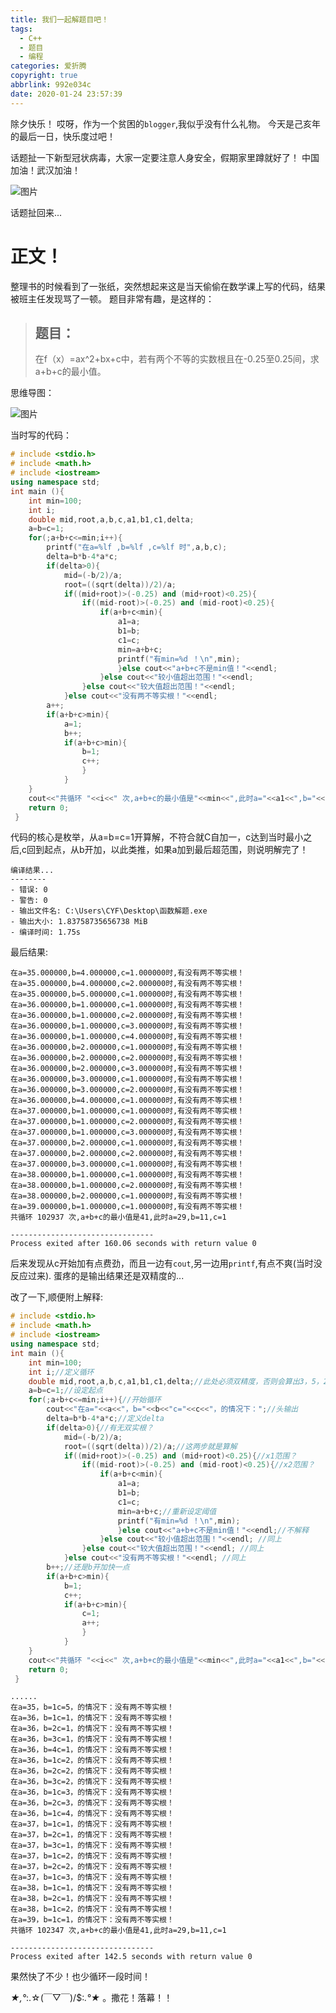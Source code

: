 ```yaml
---
title: 我们一起解题目吧！
tags:
  - C++
  - 题目
  - 编程
categories: 爱折腾
copyright: true
abbrlink: 992e034c
date: 2020-01-24 23:57:39
---
```


除夕快乐！
哎呀，作为一个贫困的`blogger`,我似乎没有什么礼物。
今天是己亥年的最后一日，快乐度过吧！

话题扯一下新型冠状病毒，大家一定要注意人身安全，假期家里蹲就好了！
中国加油！武汉加油！

![图片](https://npm.elemecdn.com/chenyfan-oss@1.0.0/pic/疫情.JPG "一定要挺过去！")

话题扯回来...

# 正文！

整理书的时候看到了一张纸，突然想起来这是当天偷偷在数学课上写的代码，结果被班主任发现骂了一顿。
题目非常有趣，是这样的：

> ## 题目：
> 在f（x）=ax^2+bx+c中，若有两个不等的实数根且在-0.25至0.25间，求a+b+c的最小值。

思维导图：

![图片](https://npm.elemecdn.com/chenyfan-oss@1.0.0/pic/解题.bmp "思维导图↑自己做得有点丑(✿◡‿◡)")

当时写的代码：

```C++
# include <stdio.h>
# include <math.h>
# include <iostream>
using namespace std; 
int main (){
	int min=100;
	int i;
	double mid,root,a,b,c,a1,b1,c1,delta;
	a=b=c=1;
	for(;a+b+c<=min;i++){
		printf("在a=%lf ,b=%lf ,c=%lf 时",a,b,c);
		delta=b*b-4*a*c;
		if(delta>0){
			mid=(-b/2)/a;
			root=((sqrt(delta))/2)/a;
			if((mid+root)>(-0.25) and (mid+root)<0.25){
				if((mid-root)>(-0.25) and (mid-root)<0.25){
					if(a+b+c<min){
						a1=a;
						b1=b;
						c1=c;
						min=a+b+c;
						printf("有min=%d ！\n",min); 
						}else cout<<"a+b+c不是min值！"<<endl; 
					}else cout<<"较小值超出范围！"<<endl; 
				}else cout<<"较大值超出范围！"<<endl; 
			}else cout<<"没有两不等实根！"<<endl; 
		a++;
		if(a+b+c>min){
			a=1;
			b++;
			if(a+b+c>min){
				b=1;
				c++;
				}	
			} 
	}
	cout<<"共循环 "<<i<<" 次,a+b+c的最小值是"<<min<<",此时a="<<a1<<",b="<<b1<<",c="<<c1<<endl; 		
	return 0;
 } 
 ```
 
 
 
 代码的核心是枚举，从a=b=c=1开算解，不符合就C自加一，c达到当时最小之后,c回到起点，从b开加，以此类推，如果a加到最后超范围，则说明解完了！
 
```
编译结果...
--------
- 错误: 0
- 警告: 0
- 输出文件名: C:\Users\CYF\Desktop\函数解题.exe
- 输出大小: 1.83758735656738 MiB
- 编译时间: 1.75s
```

最后结果:

```
在a=35.000000,b=4.000000,c=1.000000时,有没有两不等实根！
在a=35.000000,b=4.000000,c=2.000000时,有没有两不等实根！
在a=35.000000,b=5.000000,c=1.000000时,有没有两不等实根！
在a=36.000000,b=1.000000,c=1.000000时,有没有两不等实根！
在a=36.000000,b=1.000000,c=2.000000时,有没有两不等实根！
在a=36.000000,b=1.000000,c=3.000000时,有没有两不等实根！
在a=36.000000,b=1.000000,c=4.000000时,有没有两不等实根！
在a=36.000000,b=2.000000,c=1.000000时,有没有两不等实根！
在a=36.000000,b=2.000000,c=2.000000时,有没有两不等实根！
在a=36.000000,b=2.000000,c=3.000000时,有没有两不等实根！
在a=36.000000,b=3.000000,c=1.000000时,有没有两不等实根！
在a=36.000000,b=3.000000,c=2.000000时,有没有两不等实根！
在a=36.000000,b=4.000000,c=1.000000时,有没有两不等实根！
在a=37.000000,b=1.000000,c=1.000000时,有没有两不等实根！
在a=37.000000,b=1.000000,c=2.000000时,有没有两不等实根！
在a=37.000000,b=1.000000,c=3.000000时,有没有两不等实根！
在a=37.000000,b=2.000000,c=1.000000时,有没有两不等实根！
在a=37.000000,b=2.000000,c=2.000000时,有没有两不等实根！
在a=37.000000,b=3.000000,c=1.000000时,有没有两不等实根！
在a=38.000000,b=1.000000,c=1.000000时,有没有两不等实根！
在a=38.000000,b=1.000000,c=2.000000时,有没有两不等实根！
在a=38.000000,b=2.000000,c=1.000000时,有没有两不等实根！
在a=39.000000,b=1.000000,c=1.000000时,有没有两不等实根！
共循环 102937 次,a+b+c的最小值是41,此时a=29,b=11,c=1

--------------------------------
Process exited after 160.06 seconds with return value 0
```
 
 后来发现从c开始加有点费劲，而且一边有`cout`,另一边用`printf`,有点不爽(当时没反应过来).
 蛋疼的是输出结果还是双精度的...
 
 
 
 改了一下,顺便附上解释:
 
```C++
# include <stdio.h>
# include <math.h>
# include <iostream>
using namespace std; 
int main (){
	int min=100;
	int i;//定义循环 
	double mid,root,a,b,c,a1,b1,c1,delta;//此处必须双精度，否则会算出3，5，2这一组 
	a=b=c=1;//设定起点 
	for(;a+b+c<=min;i++){//开始循环 
		cout<<"在a="<<a<<"，b="<<b<<"c="<<c<<"，的情况下：";//头输出 
		delta=b*b-4*a*c;//定义delta 
		if(delta>0){//有无双实根？ 
			mid=(-b/2)/a;
			root=((sqrt(delta))/2)/a;//这两步就是算解 
			if((mid+root)>(-0.25) and (mid+root)<0.25){//x1范围？ 
				if((mid-root)>(-0.25) and (mid-root)<0.25){//x2范围？ 
					if(a+b+c<min){
						a1=a;
						b1=b;
						c1=c;
						min=a+b+c;//重新设定阈值 
						printf("有min=%d ！\n",min); 
						}else cout<<"a+b+c不是min值！"<<endl;//不解释 
					}else cout<<"较小值超出范围！"<<endl; //同上 
				}else cout<<"较大值超出范围！"<<endl; //同上 
			}else cout<<"没有两不等实根！"<<endl; //同上 
		b++;//还是b开加快一点 
		if(a+b+c>min){
			b=1;
			c++;
			if(a+b+c>min){
				c=1;
				a++;
				}	
			} 
	}
	cout<<"共循环 "<<i<<" 次,a+b+c的最小值是"<<min<<",此时a="<<a1<<",b="<<b1<<",c="<<c1<<endl; //最后输出 
	return 0;
 } 
```

 
 
```
......
在a=35，b=1c=5，的情况下：没有两不等实根！
在a=36，b=1c=1，的情况下：没有两不等实根！
在a=36，b=2c=1，的情况下：没有两不等实根！
在a=36，b=3c=1，的情况下：没有两不等实根！
在a=36，b=4c=1，的情况下：没有两不等实根！
在a=36，b=1c=2，的情况下：没有两不等实根！
在a=36，b=2c=2，的情况下：没有两不等实根！
在a=36，b=3c=2，的情况下：没有两不等实根！
在a=36，b=1c=3，的情况下：没有两不等实根！
在a=36，b=2c=3，的情况下：没有两不等实根！
在a=36，b=1c=4，的情况下：没有两不等实根！
在a=37，b=1c=1，的情况下：没有两不等实根！
在a=37，b=2c=1，的情况下：没有两不等实根！
在a=37，b=3c=1，的情况下：没有两不等实根！
在a=37，b=1c=2，的情况下：没有两不等实根！
在a=37，b=2c=2，的情况下：没有两不等实根！
在a=37，b=1c=3，的情况下：没有两不等实根！
在a=38，b=1c=1，的情况下：没有两不等实根！
在a=38，b=2c=1，的情况下：没有两不等实根！
在a=38，b=1c=2，的情况下：没有两不等实根！
在a=39，b=1c=1，的情况下：没有两不等实根！
共循环 102347 次,a+b+c的最小值是41,此时a=29,b=11,c=1

--------------------------------
Process exited after 142.5 seconds with return value 0
```

果然快了不少！也少循环一段时间！
 
*★,°*:.☆(￣▽￣)/$:*.°★* 。撒花！落幕！！ 
 